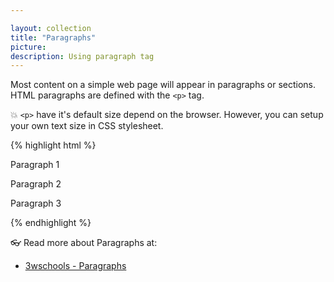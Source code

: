 ```yaml
---

layout: collection
title: "Paragraphs"
picture:
description: Using paragraph tag
---
```



Most content on a simple web page will appear in paragraphs or sections. HTML paragraphs are defined with the `<p>` tag.

💥 `<p>` have it's default size depend on the browser. However, you can setup your own text size in CSS stylesheet.

{% highlight html %}
  <p>Paragraph 1</p>
  <p>Paragraph 2</p>
  <p>Paragraph 3</p>
{% endhighlight %}

👓 Read more about Paragraphs at:

- [3wschools - Paragraphs](https://www.w3schools.com/html/html_paragraphs.asp)
